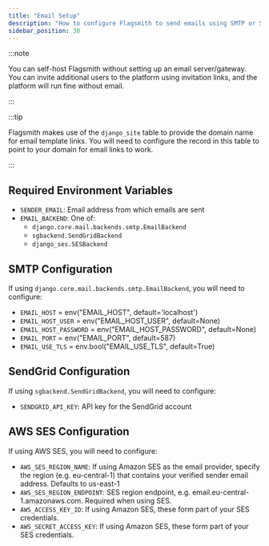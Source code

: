 ```yaml
---
title: "Email Setup"
description: "How to configure Flagsmith to send emails using SMTP or SendGrid."
sidebar_position: 30
---
```


:::note

You can self-host Flagsmith without setting up an email server/gateway. You can invite additional users to the platform using invitation links, and the platform will run fine without email.

:::

:::tip

Flagsmith makes use of the `django_site` table to provide the domain name for email template links. You will need to configure the record in this table to point to your domain for email links to work.

:::

## Required Environment Variables

- `SENDER_EMAIL`: Email address from which emails are sent
- `EMAIL_BACKEND`: One of:
  - `django.core.mail.backends.smtp.EmailBackend`
  - `sgbackend.SendGridBackend`
  - `django_ses.SESBackend`

## SMTP Configuration

If using `django.core.mail.backends.smtp.EmailBackend`, you will need to configure:

- `EMAIL_HOST` = env("EMAIL_HOST", default='localhost')
- `EMAIL_HOST_USER` = env("EMAIL_HOST_USER", default=None)
- `EMAIL_HOST_PASSWORD` = env("EMAIL_HOST_PASSWORD", default=None)
- `EMAIL_PORT` = env("EMAIL_PORT", default=587)
- `EMAIL_USE_TLS` = env.bool("EMAIL_USE_TLS", default=True)

## SendGrid Configuration

If using `sgbackend.SendGridBackend`, you will need to configure:

- `SENDGRID_API_KEY`: API key for the SendGrid account

## AWS SES Configuration

If using AWS SES, you will need to configure:

- `AWS_SES_REGION_NAME`: If using Amazon SES as the email provider, specify the region (e.g. eu-central-1) that contains your verified sender email address. Defaults to us-east-1
- `AWS_SES_REGION_ENDPOINT`: SES region endpoint, e.g. email.eu-central-1.amazonaws.com. Required when using SES.
- `AWS_ACCESS_KEY_ID`: If using Amazon SES, these form part of your SES credentials.
- `AWS_SECRET_ACCESS_KEY`: If using Amazon SES, these form part of your SES credentials. 